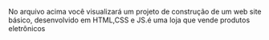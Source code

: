 No arquivo acima você visualizará um projeto de construção de um web site básico, desenvolvido em HTML,CSS e JS.é uma loja que vende produtos eletrônicos
